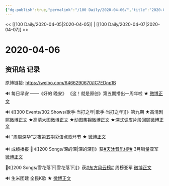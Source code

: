 ```yaml
---
{"dg-publish":true,"permalink":"/100 Daily/2020-04-06/","title":"2020-04-06","created":"2023-04-03T16:33:49.706+08:00","updated":"2023-04-03T16:34:22.920+08:00"}
---
```



<< [[100 Daily/2020-04-05\|2020-04-05]] | [[100 Daily/2020-04-07\|2020-04-07]] >>

# 2020-04-06

## 资讯站 记录

原博链接: https://weibo.com/6466290670/IC7EDnp1B

🔊 每日早安 ——《好的 晚安》
《这！就是原创》第五期播出一周年啦
★ [微博正文](https://m.weibo.cn/6466290670/4490633312361459)

🔊 《[[300 Events/302 Shows/歌手·当打之年\|歌手·当打之年]]》第九期
★高清剧照[微博正文](https://m.weibo.cn/6466290670/4490692002938274)
★高清大图[微博正文](https://m.weibo.cn/6466290670/4490695354039134)
★动图集锦[微博正文](https://m.weibo.cn/6466290670/4490780637114595)
★深式调皮片段回顾[微博正文](https://m.weibo.cn/6466290670/4490853202133283)

🔊 “周周深华”之夜第五期彩蛋点歌环节
★ [微博正文](https://m.weibo.cn/6466290670/4490740622828301)

🔊 成绩播报
🥈 《[[200 Songs/深的深\|深的深]]》获[#天沐音乐t榜#](https://s.weibo.com/weibo?q=%23%E5%A4%A9%E6%B2%90%E9%9F%B3%E4%B9%90t%E6%A6%9C%23) 3月销量亚军
[微博正文](https://m.weibo.cn/6466290670/4490744108859243)

🥈《[[200 Songs/雪花落下\|雪花落下]]》获[#东方风云榜#](https://s.weibo.com/weibo?q=%23%E4%B8%9C%E6%96%B9%E9%A3%8E%E4%BA%91%E6%A6%9C%23) 周榜亚军
[微博正文](https://m.weibo.cn/6466290670/4490763965029449)

🔊 生米团建 全民K歌
★ [微博正文](https://m.weibo.cn/6466290670/4490749347142119)
